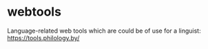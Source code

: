 # webtools
Language-related web tools which are could be of use for a linguist: https://tools.philology.by/
